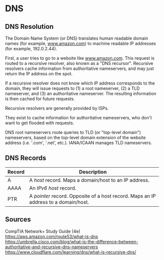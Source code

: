 # DNS

## DNS Resolution

The Domain Name System (or DNS) translates human readable domain names (for example, www.amazon.com) to machine readable IP addresses (for example, 192.0.2.44).

First, a user tries to go to a website like www.amazon.com. This request is routed to a recursive resolver, also known as a "DNS recursor". Recursive resolvers cache information from authoritative nameservers, and may just return the IP address on the spot.

If a recursive resolver does not know which IP address corresponds to the domain, they will issue requests to (1) a root nameserver, (2) a TLD nameserver, and (3) an authoritative nameserver. The resulting information is then cached for future requests.

Recursive resolvers are generally provided by ISPs.

They exist to cache information for authoritative nameservers, who don't want to get flooded with requests.

DNS root nameservers route queries to TLD (or "top-level domain") nameservers, based on the top-level domain extension of the website address (i.e. '.com', '.net', etc.). IANA/ICAAN manages TLD nameservers.

## DNS Records

| Record   | Description |
| -------- | -------     |
| A         |  A *host* record. Maps a domain/host to an IP address.           |
| AAAA         | An *IPv6 host* record.            |
| PTR         | A *pointer* record. Opposite of a host record. Maps an IP address to a domain/host.            |

## Sources

CompTIA Network+ Study Guide (4e)
https://aws.amazon.com/route53/what-is-dns
https://umbrella.cisco.com/blog/what-is-the-difference-between-authoritative-and-recursive-dns-nameservers
https://www.cloudflare.com/learning/dns/what-is-recursive-dns/